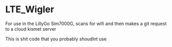 # LTE_Wigler
For use in the LillyGo Sim7000G, scans for wifi and then makes a git request to a cloud kismet server

This is shit code that you probably shoudlnt use
